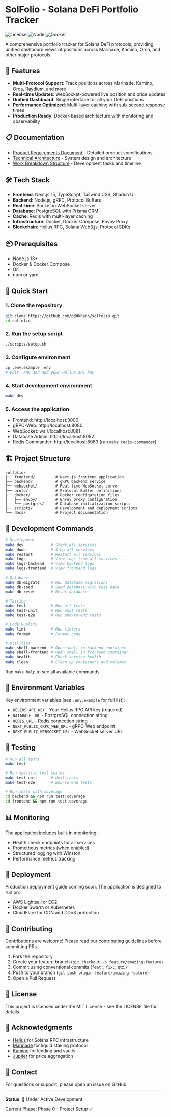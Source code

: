 # SolFolio - Solana DeFi Portfolio Tracker

![License](https://img.shields.io/badge/license-MIT-blue.svg)
![Node](https://img.shields.io/badge/node-%3E%3D18.0.0-green.svg)
![Docker](https://img.shields.io/badge/docker-%3E%3D20.10-blue.svg)

A comprehensive portfolio tracker for Solana DeFi protocols, providing unified dashboard views of positions across Marinade, Kamino, Orca, and other major protocols.

## 🚀 Features

- **Multi-Protocol Support**: Track positions across Marinade, Kamino, Orca, Raydium, and more
- **Real-time Updates**: WebSocket-powered live position and price updates
- **Unified Dashboard**: Single interface for all your DeFi positions
- **Performance Optimized**: Multi-layer caching with sub-second response times
- **Production Ready**: Docker-based architecture with monitoring and observability

## 📋 Documentation

- [Product Requirements Document](docs/prd.md) - Detailed product specifications
- [Technical Architecture](docs/tech-arch.md) - System design and architecture
- [Work Breakdown Structure](docs/work-breakdown.md) - Development tasks and timeline

## 🛠️ Tech Stack

- **Frontend**: Next.js 15, TypeScript, Tailwind CSS, Shadcn UI
- **Backend**: Node.js, gRPC, Protocol Buffers
- **Real-time**: Socket.io WebSocket server
- **Database**: PostgreSQL with Prisma ORM
- **Cache**: Redis with multi-layer caching
- **Infrastructure**: Docker, Docker Compose, Envoy Proxy
- **Blockchain**: Helius RPC, Solana Web3.js, Protocol SDKs

## 📦 Prerequisites

- Node.js 18+ 
- Docker & Docker Compose
- Git
- npm or yarn

## 🚀 Quick Start

### 1. Clone the repository
```bash
git clone https://github.com/pddkhanh/solfolio.git
cd solfolio
```

### 2. Run the setup script
```bash
./scripts/setup.sh
```

### 3. Configure environment
```bash
cp .env.example .env
# Edit .env and add your Helius API key
```

### 4. Start development environment
```bash
make dev
```

### 5. Access the application
- Frontend: http://localhost:3000
- gRPC-Web: http://localhost:8080
- WebSocket: ws://localhost:8081
- Database Admin: http://localhost:8082
- Redis Commander: http://localhost:8083 (run `make redis-commander`)

## 🏗️ Project Structure

```
solfolio/
├── frontend/         # Next.js frontend application
├── backend/          # gRPC backend service
├── websocket/        # Real-time WebSocket server
├── proto/            # Protocol Buffer definitions
├── docker/           # Docker configuration files
│   ├── envoy/        # Envoy proxy configuration
│   └── postgres/     # Database initialization scripts
├── scripts/          # Development and deployment scripts
└── docs/             # Project documentation
```

## 🔧 Development Commands

```bash
# Development
make dev            # Start all services
make down           # Stop all services
make restart        # Restart all services
make logs           # View logs from all services
make logs-backend   # View backend logs
make logs-frontend  # View frontend logs

# Database
make db-migrate     # Run database migrations
make db-seed        # Seed database with test data
make db-reset       # Reset database

# Testing
make test           # Run all tests
make test-unit      # Run unit tests
make test-e2e       # Run end-to-end tests

# Code Quality
make lint           # Run linters
make format         # Format code

# Utilities
make shell-backend  # Open shell in backend container
make shell-frontend # Open shell in frontend container
make health         # Check service health
make clean          # Clean up containers and volumes
```

Run `make help` to see all available commands.

## 🔑 Environment Variables

Key environment variables (see `.env.example` for full list):

- `HELIUS_API_KEY` - Your Helius RPC API key (required)
- `DATABASE_URL` - PostgreSQL connection string
- `REDIS_URL` - Redis connection string
- `NEXT_PUBLIC_GRPC_WEB_URL` - gRPC-Web endpoint
- `NEXT_PUBLIC_WEBSOCKET_URL` - WebSocket server URL

## 🧪 Testing

```bash
# Run all tests
make test

# Run specific test suites
make test-unit      # Unit tests
make test-e2e       # End-to-end tests

# Run tests with coverage
cd backend && npm run test:coverage
cd frontend && npm run test:coverage
```

## 📊 Monitoring

The application includes built-in monitoring:

- Health check endpoints for all services
- Prometheus metrics (when enabled)
- Structured logging with Winston
- Performance metrics tracking

## 🚢 Deployment

Production deployment guide coming soon. The application is designed to run on:

- AWS Lightsail or EC2
- Docker Swarm or Kubernetes
- CloudFlare for CDN and DDoS protection

## 🤝 Contributing

Contributions are welcome! Please read our contributing guidelines before submitting PRs.

1. Fork the repository
2. Create your feature branch (`git checkout -b feature/amazing-feature`)
3. Commit using conventional commits (`feat:`, `fix:`, etc.)
4. Push to your branch (`git push origin feature/amazing-feature`)
5. Open a Pull Request

## 📝 License

This project is licensed under the MIT License - see the LICENSE file for details.

## 🙏 Acknowledgments

- [Helius](https://www.helius.dev/) for Solana RPC infrastructure
- [Marinade](https://marinade.finance/) for liquid staking protocol
- [Kamino](https://kamino.finance/) for lending and vaults
- [Jupiter](https://jup.ag/) for price aggregation

## 📧 Contact

For questions or support, please open an issue on GitHub.

---

**Status**: 🚧 Under Active Development

Current Phase: Phase 0 - Project Setup ✅
